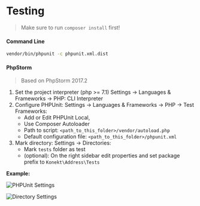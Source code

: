 # Testing

> Make sure to run `composer install` first!

#### Command Line

```bash
vendor/bin/phpunit -c phpunit.xml.dist
```

#### PhpStorm

> Based on PhpStorm 2017.2

1. Set the project interpreter (php >= 7.1) Settings -> Languages & Frameworks -> PHP: CLI Interpreter
2. Configure PHPUnit: Settings -> Languages & Frameworks -> PHP -> Test Frameworks:
    - Add or Edit PHPUnit Local,
    - Use Composer Autoloader
    - Path to script: `<path_to_this_folder>/vendor/autoload.php`
    - Default configuration file: `<path_to_this_folder>/phpunit.xml`
3. Mark directory: Settings -> Directories:
    - Mark `tests` folder as test
    - (optional): On the right sidebar edit properties and set package prefix to `Konekt\Address\Tests`

**Example:**

![PHPUnit Settings](testing_storm_phpunit.jpg)

![Directory Settings](testing_storm_directories.jpg)
